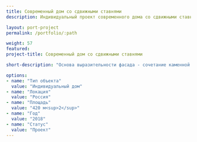 ```yaml
---
title: Современный дом со сдвижными ставнями
description: Индивидуальный проект современного дома со сдвижными ставнями от архитектурного бюро А510. Индивидуальное проектирование на заказ.

layout: port-project
permalink: /portfolio/:path

weight: 57
featured:
project-title: Современный дом со сдвижными ставнями

short-description: "Основа выразительности фасада - сочетание каменной отделки стен и легких сдвижных деревянных ставен, которые защищают дом от палящего солнца с южной стороны, а с северной (въезд на участок) - от посторонних глаз. Дополнительная функция ставен - суравновесить сложную композицию окон на фасаде: дом имеет сложную планировку и несколько уровней."

options:
- name: "Тип объекта"
  value: "Индивидуальный дом"
- name: "Локация"
  value: "Россия"
- name: "Площадь"
  value: "420 м<sup>2</sup>"
- name: "Год"
  value: "2018"
- name: "Статус"
  value: "Проект"
---
```

